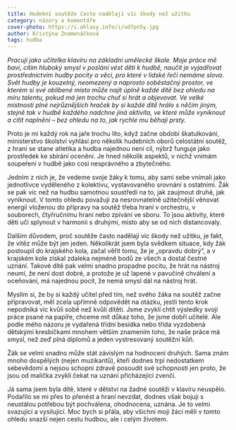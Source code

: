 ```yaml
---
title: Hudební soutěže často nadělají víc škody než užitku
category: názory a komentáře
cover-photo: https://i.ohlasy.info/i/ud7pn5y.jpg
author: Kristýna Znamenáčková
tags: hudba
---
```


*Pracuji jako učitelka klavíru na základní umělecké škole. Moje práce mě baví, cítím hluboký smysl v poslání vést děti k hudbě, naučit je vyjadřovat prostřednictvím hudby pocity a věci, pro které v lidské řeči nemáme slova. Svět hudby je kouzelný, neomezený a naprosto soběstačný prostor, ve kterém si své oblíbené místo může najít úplně každé dítě bez ohledu na míru talentu, pokud má jen trochu chuť si hrát a objevovat. Ve velké místnosti plné nejrůznějších hraček by si každé dítě hrálo s něčím jiným, stejně tak v hudbě každého nadchne jiná aktivita, ve které může vyniknout a cítit naplnění – bez ohledu na to, jak rychle mu běhají prsty.*

Proto je mi každý rok na jaře trochu líto, když začne období škatulkování, ministerstvo školství vyhlásí pro několik hudebních oborů celostátní soutěž, z hraní se stane atletika a hudba najednou není cíl, nýbrž funguje jako prostředek ke sbírání ocenění. Je hned několik aspektů, v nichž vnímám soupeření v hudbě jako cosi nesprávného a zbytečného.

Jedním z nich je, že vedeme svoje žáky k tomu, aby sami sebe vnímali jako jednotlivce vyděleného z kolektivu, vystavovaného srovnání s ostatními. Žák se pak víc než na hudbu samotnou soustředí na to, jak zaujmout druhé, jak vyniknout. V tomto ohledu považuji za nesrovnatelně užitečnější věnovat energii vloženou do přípravy na soutěž třeba hraní v orchestru, v souborech, čtyřručnímu hraní nebo zpívání ve sboru. To jsou aktivity, které děti učí splynout v harmonii s druhými, místo aby se od nich distancovaly.

Dalším důvodem, proč soutěže často nadělají víc škody než užitku, je fakt, že vítěz může být jen jeden. Několikrát jsem byla svědkem situace, kdy žák postoupil do krajského kola, začal věřit tomu, že je „opravdu dobrý“, a v krajském kole získal zdaleka nejméně bodů ze všech a dostal čestné uznání. Takové dítě pak velmi snadno propadne pocitu, že hrát na nástroj neumí, že není dost dobré, a protože je už lapené v pavučině chválení a oceňování, má najednou pocit, že nemá smysl dál na nástroj hrát.

Myslím si, že by si každý učitel před tím, než svého žáka na soutěž začne připravovat, měl zcela upřímně odpovědět na otázku, jestli tento krok nepodniká víc kvůli sobě než kvůli dítěti. Jsme zvyklí chtít výsledky svojí práce psané na papíře, chceme mít důkaz toho, že jsme dobří učitelé. Ale podle mého názoru je vydařená třídní besídka nebo třída vyzdobená dětskými kresbičkami mnohem větším znamením toho, že naše práce má smysl, než zeď plná diplomů a jeden vystresovaný soutěžní kůň.

Žák se velmi snadno může stát závislým na hodnocení druhých. Sama znám mnoho dospělých (nejen muzikantů), kteří dodnes trpí nedostatkem sebevědomí a nejsou schopní zdravě posoudit své schopnosti jen proto, že jsou od malička zvyklí čekat na uznání přicházející zvenčí.

Já sama jsem byla dítě, které v dětství na žadné soutěži v klavíru neuspělo. Podařilo se mi přes to přenést a hraní nevzdat, dodnes však bojuji s neustálou potřebou být pochválena, ohodnocena, uznána. Je to velmi svazující a vysilující. Moc bych si přála, aby všichni moji žáci měli v tomto ohledu snazší nejen cestu hudbou, ale i celým životem.
